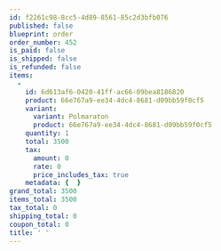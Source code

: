 ```yaml
---
id: f2261c98-8cc5-4d89-8561-85c2d3bfb076
published: false
blueprint: order
order_number: 452
is_paid: false
is_shipped: false
is_refunded: false
items:
  -
    id: 6d613af6-0420-41ff-ac66-09bea8186820
    product: 66e767a9-ee34-4dc4-8681-d09bb59f0cf5
    variant:
      variant: Polmaraton
      product: 66e767a9-ee34-4dc4-8681-d09bb59f0cf5
    quantity: 1
    total: 3500
    tax:
      amount: 0
      rate: 0
      price_includes_tax: true
    metadata: {  }
grand_total: 3500
items_total: 3500
tax_total: 0
shipping_total: 0
coupon_total: 0
title: ' '
---
```

